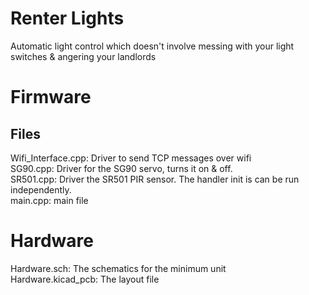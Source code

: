 # Renter Lights

Automatic light control which doesn't involve messing with your light switches & angering your landlords

# Firmware 

## Files

Wifi_Interface.cpp: Driver to send TCP messages over wifi<br>
SG90.cpp: Driver for the SG90 servo, turns it on & off.<br>
SR501.cpp: Driver the SR501 PIR sensor. The handler init is can be run independently.<br>
main.cpp: main file<br>

# Hardware

Hardware.sch: The schematics for the minimum unit<br>
Hardware.kicad_pcb: The layout file<br>
